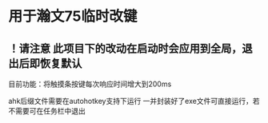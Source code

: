 # 用于瀚文75临时改键
## ！请注意 此项目下的改动在启动时会应用到全局，退出后即恢复默认


目前功能：将触摸条按键每次响应时间增大到200ms

 ahk后缀文件需要在autohotkey支持下运行
 一并封装好了exe文件可直接运行，若不需要可在任务栏中退出
